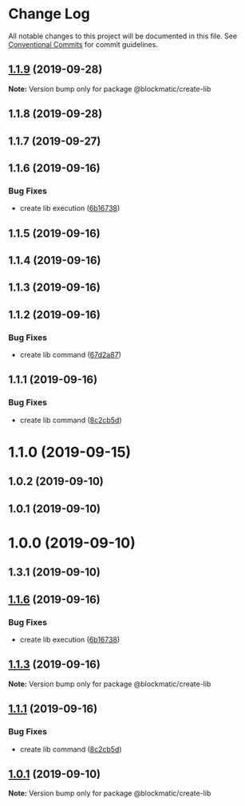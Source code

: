 # Change Log

All notable changes to this project will be documented in this file.
See [Conventional Commits](https://conventionalcommits.org) for commit guidelines.

## [1.1.9](https://github.com/blockmatic/dev-scripts/compare/@blockmatic/create-lib@1.1.8...@blockmatic/create-lib@1.1.9) (2019-09-28)

**Note:** Version bump only for package @blockmatic/create-lib

## 1.1.8 (2019-09-28)

## 1.1.7 (2019-09-27)

## 1.1.6 (2019-09-16)

### Bug Fixes

- create lib execution ([6b16738](https://github.com/blockmatic/dev-scripts/commit/6b16738))

## 1.1.5 (2019-09-16)

## 1.1.4 (2019-09-16)

## 1.1.3 (2019-09-16)

## 1.1.2 (2019-09-16)

### Bug Fixes

- create lib command ([67d2a87](https://github.com/blockmatic/dev-scripts/commit/67d2a87))

## 1.1.1 (2019-09-16)

### Bug Fixes

- create lib command ([8c2cb5d](https://github.com/blockmatic/dev-scripts/commit/8c2cb5d))

# 1.1.0 (2019-09-15)

## 1.0.2 (2019-09-10)

## 1.0.1 (2019-09-10)

# 1.0.0 (2019-09-10)

## 1.3.1 (2019-09-10)

## [1.1.6](https://github.com/blockmatic/dev-scripts/compare/v1.1.5...v1.1.6) (2019-09-16)

### Bug Fixes

- create lib execution ([6b16738](https://github.com/blockmatic/dev-scripts/commit/6b16738))

## [1.1.3](https://github.com/blockmatic/dev-scripts/compare/v1.1.2...v1.1.3) (2019-09-16)

**Note:** Version bump only for package @blockmatic/create-lib

## [1.1.1](https://github.com/blockmatic/dev-scripts/compare/v1.1.0...v1.1.1) (2019-09-16)

### Bug Fixes

- create lib command ([8c2cb5d](https://github.com/blockmatic/dev-scripts/commit/8c2cb5d))

## [1.0.1](https://github.com/blockmatic/dev-scripts/compare/v1.0.0...v1.0.1) (2019-09-10)

**Note:** Version bump only for package @blockmatic/create-lib
